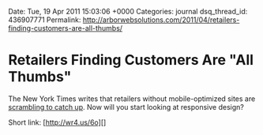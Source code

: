 Date: Tue, 19 Apr 2011 15:03:06 +0000
Categories: journal
dsq_thread_id: 436907771
Permalink: http://arborwebsolutions.com/2011/04/retailers-finding-customers-are-all-thumbs/

# Retailers Finding Customers Are "All Thumbs"

The New York Times writes that retailers without mobile-optimized sites
are [scrambling to catch up][]. Now will you start looking at responsive
design?

Short link: [http://wr4.us/6o][]

  [scrambling to catch up]: http://nyti.ms/hOfTBe
  [http://wr4.us/6o]: http://wr4.us/6o